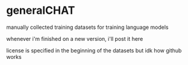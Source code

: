 # generalCHAT
manually collected training datasets for training language models

whenever i'm finished on a new version, i'll post it here

license is specified in the beginning of the datasets but idk how github works
